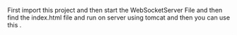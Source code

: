 First import this project and then start the WebSocketServer File and then find the index.html file and run on server using tomcat and then you can use this .
